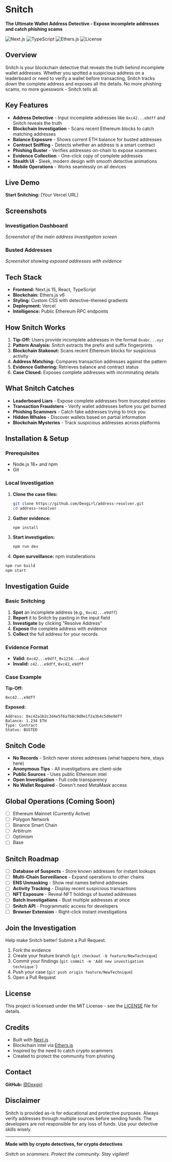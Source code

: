 ﻿#  Snitch

**The Ultimate Wallet Address Detective - Expose incomplete addresses and catch phishing scams**

![Next.js](https://img.shields.io/badge/Next.js-15-black?style=flat-square&logo=next.js)
![TypeScript](https://img.shields.io/badge/TypeScript-5-blue?style=flat-square&logo=typescript)
![Ethers.js](https://img.shields.io/badge/Ethers.js-6-blue?style=flat-square)
![License](https://img.shields.io/badge/License-MIT-green?style=flat-square)

##  Overview

Snitch is your blockchain detective that reveals the truth behind incomplete wallet addresses. Whether you spotted a suspicious address on a leaderboard or need to verify a wallet before transacting, Snitch tracks down the complete address and exposes all the details. No more phishing scams, no more guesswork - Snitch tells all.

##  Key Features

- **Address Detective** - Input incomplete addresses like `0xc42...e9dff` and Snitch reveals the truth
- **Blockchain Investigation** - Scans recent Ethereum blocks to catch matching addresses
- **Balance Exposure** - Shows current ETH balance for busted addresses
- **Contract Sniffing** - Detects whether an address is a smart contract
- **Phishing Buster** - Verifies addresses on-chain to expose scammers
- **Evidence Collection** - One-click copy of complete addresses
- **Stealth UI** - Sleek, modern design with smooth detective animations
- **Mobile Operations** - Works seamlessly on all devices

##  Live Demo

**Start Snitching:** [Your Vercel URL]

##  Screenshots

### Investigation Dashboard
*Screenshot of the main address investigation screen*

### Busted Addresses
*Screenshot showing exposed addresses with evidence*

##  Tech Stack

- **Frontend:** Next.js 15, React, TypeScript
- **Blockchain:** Ethers.js v6
- **Styling:** Custom CSS with detective-themed gradients
- **Deployment:** Vercel
- **Intelligence:** Public Ethereum RPC endpoints

##  How Snitch Works

1. **Tip-Off:** Users provide incomplete addresses in the format `0xabc...xyz`
2. **Pattern Analysis:** Snitch extracts the prefix and suffix fingerprints
3. **Blockchain Stakeout:** Scans recent Ethereum blocks for suspicious activity
4. **Address Matching:** Compares transaction addresses against the pattern
5. **Evidence Gathering:** Retrieves balance and contract status
6. **Case Closed:** Exposes complete addresses with incriminating details

##  What Snitch Catches

- **Leaderboard Liars** - Expose complete addresses from truncated entries
- **Transaction Fraudsters** - Verify wallet addresses before you get burned
- **Phishing Scammers** - Catch fake addresses trying to trick you
- **Hidden Whales** - Discover wallets based on partial information
- **Blockchain Mysteries** - Track suspicious addresses across platforms

##  Installation & Setup

### Prerequisites

- Node.js 18+ and npm
- Git

### Local Investigation

1. **Clone the case files:**
   ```bash
   git clone https://github.com/Dexgirl/address-resolver.git
   cd address-resolver
   ```

2. **Gather evidence:**
   ```bash
   npm install
   ```

3. **Start investigation:**
   ```bash
   npm run dev
   ```

4. **Open surveillance:**
      npm installerations

```bash
npm run build
npm start
```

##  Investigation Guide

### Basic Snitching

1. **Spot** an incomplete address (e.g., `0xc42...e9dff`)
2. **Report** it to Snitch by pasting in the input field
3. **Investigate** by clicking "Resolve Address"
4. **Expose** the complete address with evidence
5. **Collect** the full address for your records

### Evidence Format

- **Valid:** `0xc42...e9dff`, `0x1234...abcd`
- **Invalid:** `c42...e9dff`, `0xc42`, `e9dff`

### Case Example

**Tip-Off:**
```
0xc42...e9dff
```

**Exposed:**
```
Address: 0xc42a1b2c3d4e5f6a7b8c9d0e1f2a3b4c5d6e9dff
Balance: 1.234 ETH
Type: Contract
Status: BUSTED 
```

##  Snitch Code

-  **No Records** - Snitch never stores addresses (what happens here, stays here)
-  **Anonymous Tips** - All investigations are client-side
-  **Public Sources** - Uses public Ethereum intel
-  **Open Investigation** - Full code transparency
-  **No Wallet Required** - Doesn't need MetaMask access

##  Global Operations (Coming Soon)

- [ ] Ethereum Mainnet  (Currently Active)
- [ ] Polygon Network
- [ ] Binance Smart Chain
- [ ] Arbitrum
- [ ] Optimism
- [ ] Base

##  Snitch Roadmap

- [ ] **Database of Suspects** - Store known addresses for instant lookups
- [ ] **Multi-Chain Surveillance** - Expand operations to other chains
- [ ] **ENS Unmasking** - Show real names behind addresses
- [ ] **Activity Tracking** - Display recent suspicious transactions
- [ ] **NFT Exposure** - Reveal NFT holdings of busted addresses
- [ ] **Batch Investigations** - Bust multiple addresses at once
- [ ] **Snitch API** - Programmatic access for developers
- [ ] **Browser Extension** - Right-click instant investigations

##  Join the Investigation

Help make Snitch better! Submit a Pull Request.

1. Fork the evidence
2. Create your feature branch (`git checkout -b feature/NewTechnique`)
3. Commit your findings (`git commit -m 'Add new investigation technique'`)
4. Push your case (`git push origin feature/NewTechnique`)
5. Open a Pull Request

##  License

This project is licensed under the MIT License - see the [LICENSE](LICENSE) file for details.

##  Credits

- Built with [Next.js](https://nextjs.org/)
- Blockchain intel via [Ethers.js](https://ethers.org/)
- Inspired by the need to catch crypto scammers
- Created to protect the community from phishing

##  Contact

**GitHub:** [@Dexgirl](https://github.com/Dexgirl)

##  Disclaimer

Snitch is provided as-is for educational and protective purposes. Always verify addresses through multiple sources before sending funds. The developers are not responsible for any loss of funds. Use your detective skills wisely.

---

**Made with  by crypto detectives, for crypto detectives**

*Snitch on scammers. Protect the community. Stay vigilant!* 
